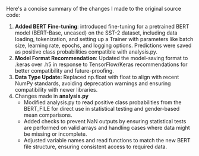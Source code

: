 Here's a concise summary of the changes I made to the original source code:

1. **Added **BERT Fine-tuning****: introduced fine-tuning for a pretrained BERT model (BERT-Base, uncased) on the SST-2 dataset, including data loading, tokenization, and setting up a Trainer with parameters like batch size, learning rate, epochs, and logging options. Predictions were saved as positive class probabilities compatible with analysis.py.
2. **Model Format Recommendation**: Updated the model-saving format to .keras over .h5 in response to TensorFlow/Keras recommendations for better compatibility and future-proofing.
3. **Data Type Update:** Replaced np.float with float to align with recent NumPy standards, avoiding deprecation warnings and ensuring compatibility with newer libraries.
4. Changes made in **analysis.py**
   - Modified analysis.py to read positive class probabilities from the BERT_FILE for direct use in statistical testing and gender-based mean comparisons.
   - Added checks to prevent NaN outputs by ensuring statistical tests are performed on valid arrays and handling cases where data might be missing or incomplete.
   - Adjusted variable names and read functions to match the new BERT file structure, ensuring consistent access to required data.
